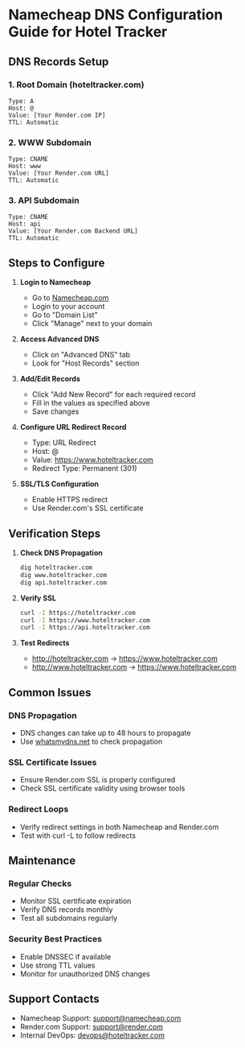 # Namecheap DNS Configuration Guide for Hotel Tracker

## DNS Records Setup

### 1. Root Domain (hoteltracker.com)
```
Type: A
Host: @
Value: [Your Render.com IP]
TTL: Automatic
```

### 2. WWW Subdomain
```
Type: CNAME
Host: www
Value: [Your Render.com URL]
TTL: Automatic
```

### 3. API Subdomain
```
Type: CNAME
Host: api
Value: [Your Render.com Backend URL]
TTL: Automatic
```

## Steps to Configure

1. **Login to Namecheap**
   - Go to [Namecheap.com](https://www.namecheap.com)
   - Login to your account
   - Go to "Domain List"
   - Click "Manage" next to your domain

2. **Access Advanced DNS**
   - Click on "Advanced DNS" tab
   - Look for "Host Records" section

3. **Add/Edit Records**
   - Click "Add New Record" for each required record
   - Fill in the values as specified above
   - Save changes

4. **Configure URL Redirect Record**
   - Type: URL Redirect
   - Host: @
   - Value: https://www.hoteltracker.com
   - Redirect Type: Permanent (301)

5. **SSL/TLS Configuration**
   - Enable HTTPS redirect
   - Use Render.com's SSL certificate

## Verification Steps

1. **Check DNS Propagation**
   ```bash
   dig hoteltracker.com
   dig www.hoteltracker.com
   dig api.hoteltracker.com
   ```

2. **Verify SSL**
   ```bash
   curl -I https://hoteltracker.com
   curl -I https://www.hoteltracker.com
   curl -I https://api.hoteltracker.com
   ```

3. **Test Redirects**
   - http://hoteltracker.com → https://www.hoteltracker.com
   - http://www.hoteltracker.com → https://www.hoteltracker.com

## Common Issues

### DNS Propagation
- DNS changes can take up to 48 hours to propagate
- Use [whatsmydns.net](https://www.whatsmydns.net) to check propagation

### SSL Certificate Issues
- Ensure Render.com SSL is properly configured
- Check SSL certificate validity using browser tools

### Redirect Loops
- Verify redirect settings in both Namecheap and Render.com
- Test with curl -L to follow redirects

## Maintenance

### Regular Checks
- Monitor SSL certificate expiration
- Verify DNS records monthly
- Test all subdomains regularly

### Security Best Practices
- Enable DNSSEC if available
- Use strong TTL values
- Monitor for unauthorized DNS changes

## Support Contacts

- Namecheap Support: support@namecheap.com
- Render.com Support: support@render.com
- Internal DevOps: devops@hoteltracker.com
